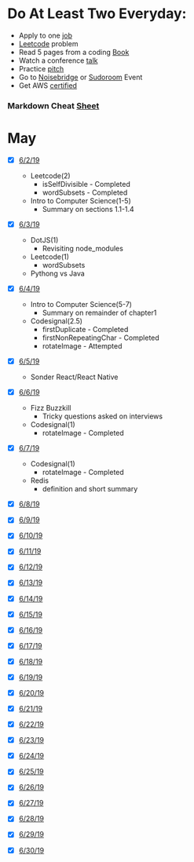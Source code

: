 # Do At Least Two Everyday:
* Apply to one [job](https://www.indeed.com/jobs?q=full+stack+developer&l=San+Francisco%2C+CA)
* [Leetcode](https://leetcode.com/problemset/all/) problem
* Read 5 pages from a coding [Book](http://ce.sharif.edu/courses/96-97/2/ce153-4/resources/root/Text%20Books/An%20Introduction%20to%20Computer%20Science.pdf)
* Watch a conference [talk](https://www.dotconferences.com/conference/dotjs)
* Practice [pitch](https://docs.google.com/document/d/1b2WZysfhfLellMUBM3-a_c7rZNcJX-XrTo_jpJklLyw/edit)
* Go to [Noisebridge](https://www.meetup.com/noisebridge/events/) or [Sudoroom](https://sudoroom.org/calendar/) Event
* Get AWS [certified](https://acloud.guru/learn/aws-certified-solutions-architect-associate)

### Markdown Cheat [Sheet](https://github.com/adam-p/markdown-here/wiki/Markdown-Cheatsheet)

# May
* [x] [6/2/19](./code_everyday_files/2019/June/6-2-19.md)
    - Leetcode(2)
        - isSelfDivisible - Completed
        - wordSubsets - Completed
    - Intro to Computer Science(1-5)
        - Summary on sections 1.1-1.4

* [x] [6/3/19](./code_everyday_files/2019/June/6-3-19.md)
    - DotJS(1)
        - Revisiting node_modules
    - Leetcode(1)
        - wordSubsets
    - Pythong vs Java

* [x] [6/4/19](./code_everyday_files/2019/June/6-4-19.md)
    - Intro to Computer Science(5-7)
        - Summary on remainder of chapter1
    - Codesignal(2.5)
        - firstDuplicate - Completed
        - firstNonRepeatingChar - Completed
        - rotateImage - Attempted

* [x] [6/5/19](./code_everyday_files/2019/June/6-5-19.md)
    - Sonder React/React Native
    
* [x] [6/6/19](./code_everyday_files/2019/June/6-6-19.md)
    - Fizz Buzzkill
        - Tricky questions asked on interviews
    - Codesignal(1)
        - rotateImage - Completed

* [x] [6/7/19](./code_everyday_files/2019/June/6-7-19.md)
    - Codesignal(1)
        - rotateImage - Completed
    - Redis
        - definition and short summary

* [x] [6/8/19](./code_everyday_files/2019/June/6-7-19.md)
* [x] [6/9/19](./code_everyday_files/2019/June/6-7-19.md)
* [x] [6/10/19](./code_everyday_files/2019/June/6-7-19.md)
* [x] [6/11/19](./code_everyday_files/2019/June/6-7-19.md)
* [x] [6/12/19](./code_everyday_files/2019/June/6-7-19.md)
* [x] [6/13/19](./code_everyday_files/2019/June/6-7-19.md)
* [x] [6/14/19](./code_everyday_files/2019/June/6-7-19.md)
* [x] [6/15/19](./code_everyday_files/2019/June/6-7-19.md)
* [x] [6/16/19](./code_everyday_files/2019/June/6-7-19.md)
* [x] [6/17/19](./code_everyday_files/2019/June/6-7-19.md)
* [x] [6/18/19](./code_everyday_files/2019/June/6-7-19.md)
* [x] [6/19/19](./code_everyday_files/2019/June/6-7-19.md)
* [x] [6/20/19](./code_everyday_files/2019/June/6-7-19.md)
* [x] [6/21/19](./code_everyday_files/2019/June/6-7-19.md)
* [x] [6/22/19](./code_everyday_files/2019/June/6-7-19.md)
* [x] [6/23/19](./code_everyday_files/2019/June/6-7-19.md)
* [x] [6/24/19](./code_everyday_files/2019/June/6-7-19.md)
* [x] [6/25/19](./code_everyday_files/2019/June/6-7-19.md)
* [x] [6/26/19](./code_everyday_files/2019/June/6-7-19.md)
* [x] [6/27/19](./code_everyday_files/2019/June/6-7-19.md)
* [x] [6/28/19](./code_everyday_files/2019/June/6-7-19.md)
* [x] [6/29/19](./code_everyday_files/2019/June/6-7-19.md)
* [x] [6/30/19](./code_everyday_files/2019/June/6-7-19.md)




